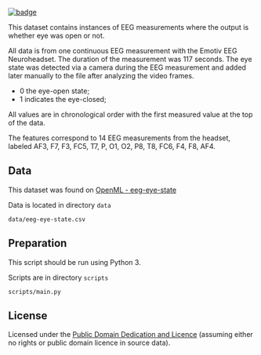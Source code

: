 <a href="https://datahub.io/core/eeg-eye-state"><img src="https://badgen.net/badge/icon/View%20on%20datahub.io/orange?icon=https://datahub.io/datahub-cube-badge-icon.svg&label&scale=1.25)" alt="badge" /></a>

This dataset contains instances of EEG measurements where the output is whether eye was open or not.

All data is from one continuous EEG measurement with the Emotiv EEG Neuroheadset. 
The duration of the measurement was 117 seconds. 
The eye state was detected via a camera during the EEG measurement and added later manually to the file after analyzing the video frames. 
* 0 the eye-open state;
* 1 indicates the eye-closed;

All values are in chronological order with the first measured value at the top of the data.

The features correspond to 14 EEG measurements from the headset, 
labeled AF3, F7, F3, FC5, T7, P, O1, O2, P8, T8, FC6, F4, F8, AF4.

## Data

This dataset was found on [OpenML - eeg-eye-state](https://www.openml.org/d/1471)

Data is located in directory `data`

`data/eeg-eye-state.csv`

## Preparation

This script should be run using Python 3.

Scripts are in directory `scripts`

`scripts/main.py`

## License
Licensed under the [Public Domain Dedication and Licence][pddl] (assuming
either no rights or public domain licence in source data).

[pddl]: http://opendatacommons.org/licenses/pddl/1.0/